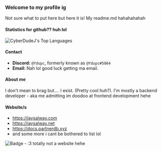### Welcome to my profile ig
Not sure what to put here but here it is! My readme.md hahahahahah

#### Statistics for github?? huh lol
![CyberDudeJ's Top Languages](https://github-readme-stats.vercel.app/api/top-langs/?username=CyberDudeJ&theme=vue-dark&show_icons=true&hide_border=true&layout=compact)

#### Contact
- **Discord:** ``@Ydupc``, formerly known as ``@Ydupc#5864``
- **Email:** Nah lol good luck getting ma email.

#### About me
I don't mean to brag but.... I exist. (Pretty cool huh?). I'm mostly a backend developer - aka me admitting im doodoo at frontend development hehe

#### Website/s
- https://jaysalway.com
- https://jaysalway.net
- https://docs.partnerdb.xyz
- and some more i cant be bothered to list lol

![Badge](https://img.shields.io/badge/jaysalway.com-8A2BE2) - :3 totally not a website hehe
